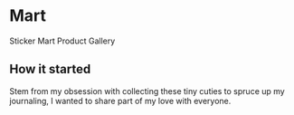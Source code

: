 # Mart

Sticker Mart Product Gallery

## How it started

Stem from my obsession with collecting these tiny cuties to spruce up my journaling, I wanted to share part of my love with everyone.

